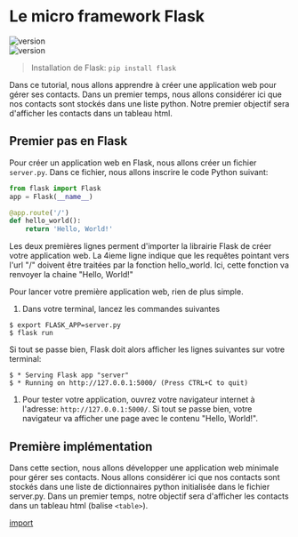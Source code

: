 # Le micro framework Flask

![version](https://img.shields.io/badge/flask-v0.12.2-brightgreen.svg)  
![version](https://img.shields.io/badge/python-v3.4-brightgreen.svg)

> Installation de Flask: `pip install flask`

Dans ce tutorial, nous allons apprendre à créer une application web pour gérer ses contacts. Dans un premier temps, nous allons considérer ici que nos contacts sont stockés dans une liste python. Notre premier objectif sera d'afficher les contacts dans un tableau html.

## Premier pas en Flask

Pour créer un application web en Flask, nous allons créer un fichier `server.py`. Dans ce fichier, nous allons inscrire le code Python suivant:

```python
from flask import Flask
app = Flask(__name__)

@app.route('/')
def hello_world():
    return 'Hello, World!'
```

Les deux premières lignes perment d'importer la librairie Flask de créer votre application web. La 4ieme ligne indique que les requêtes pointant vers l'url "/" doivent être traitées par la fonction hello\_world. Ici, cette fonction va renvoyer la chaine "Hello, World!"

Pour lancer votre première application web, rien de plus simple.

1. Dans votre terminal, lancez les commandes suivantes

```
$ export FLASK_APP=server.py
$ flask run
```

Si tout se passe bien, Flask doit alors afficher les lignes suivantes sur votre terminal:

```
$ * Serving Flask app "server"
$ * Running on http://127.0.0.1:5000/ (Press CTRL+C to quit)
```

1. Pour tester votre application, ouvrez votre navigateur internet à l'adresse: `http://127.0.0.1:5000/`. Si tout se passe bien, votre navigateur va afficher une page avec le contenu "Hello, World!".

## Première implémentation

Dans cette section, nous allons développer une application web minimale pour gérer ses contacts. Nous allons considérer ici que nos contacts sont stockés dans une liste de dictionnaires python initialisée dans le fichier server.py. Dans un premier temps, notre objectif sera d'afficher les contacts dans un tableau html \(balise `<table>`\).

[import](./src/src2/server.py)





